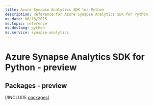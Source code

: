 ```yaml
---
title: Azure Synapse Analytics SDK for Python
description: Reference for Azure Synapse Analytics SDK for Python
ms.date: 06/13/2025
ms.topic: reference
ms.devlang: python
ms.service: synapse-analytics
---
```

# Azure Synapse Analytics SDK for Python - preview
## Packages - preview
[!INCLUDE [packages](synapse-analytics-index.md)]
